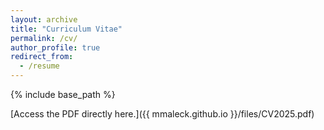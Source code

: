 ```yaml
---
layout: archive
title: "Curriculum Vitae"
permalink: /cv/
author_profile: true
redirect_from:
  - /resume
---
```


{% include base_path %}

[Access the PDF directly here.]({{ mmaleck.github.io }}/files/CV2025.pdf)




